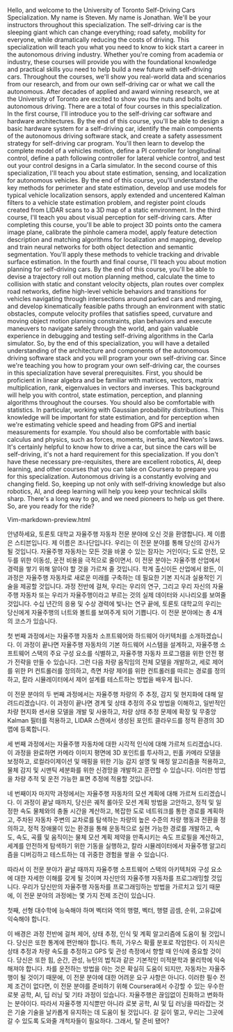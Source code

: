 Hello, and welcome to the University of Toronto Self-Driving Cars Specialization. My name is Steven. My name is Jonathan. We'll be your instructors throughout this specialization. The self-driving car is the sleeping giant which can change everything; road safety, mobility for everyone, while dramatically reducing the costs of driving. This specialization will teach you what you need to know to kick start a career in the autonomous driving industry. Whether you're coming from academia or industry, these courses will provide you with the foundational knowledge and practical skills you need to help build a new future with self-driving cars. Throughout the courses, we'll show you real-world data and scenarios from our research, and from our own self-driving car or what we call the autonomous. After decades of applied and award winning research, we at the University of Toronto are excited to show you the nuts and bolts of autonomous driving. There are a total of four courses in this specialization. In the first course, I'll introduce you to the self-driving car software and hardware architectures. By the end of this course, you'll be able to design a basic hardware system for a self-driving car, identify the main components of the autonomous driving software stack, and create a safety assessment strategy for self-driving car program. You'll then learn to develop the complete model of a vehicles motion, define a PI controller for longitudinal control, define a path following controller for lateral vehicle control, and test out your control designs in a Carla simulator. In the second course of this specialization, I'll teach you about state estimation, sensing, and localization for autonomous vehicles. By the end of this course, you'll understand the key methods for perimeter and state estimation, develop and use models for typical vehicle localization sensors, apply extended and uncentered Kalman filters to a vehicle state estimation problem, and register point clouds created from LIDAR scans to a 3D map of a static environment. In the third course, I'll teach you about visual perception for self-driving cars. After completing this course, you'll be able to project 3D points onto the camera image plane, calibrate the pinhole camera model, apply feature detection description and matching algorithms for localization and mapping, develop and train neural networks for both object detection and semantic segmentation. You'll apply these methods to vehicle tracking and drivable surface estimation. In the fourth and final course, I'll teach you about motion planning for self-driving cars. By the end of this course, you'll be able to devise a trajectory roll out motion planning method, calculate the time to collision with static and constant velocity objects, plan routes over complex road networks, define high-level vehicle behaviors and transitions for vehicles navigating through intersections around parked cars and merging, and develop kinematically feasible paths through an environment with static obstacles, compute velocity profiles that satisfies speed, curvature and moving object motion planning constraints, plan behaviors and execute maneuvers to navigate safely through the world, and gain valuable experience in debugging and testing self-driving algorithms in the Carla simulator. So, by the end of this specialization, you will have a detailed understanding of the architecture and components of the autonomous driving software stack and you will program your own self-driving car. Since we're teaching you how to program your own self-driving car, the courses in this specialization have several prerequisites. First, you should be proficient in linear algebra and be familiar with matrices, vectors, matrix multiplication, rank, eigenvalues in vectors and inverses. This background will help you with control, state estimation, perception, and planning algorithms throughout the courses. You should also be comfortable with statistics. In particular, working with Gaussian probability distributions. This knowledge will be important for state estimation, and for perception when we're estimating vehicle speed and heading from GPS and inertial measurements for example. You should also be comfortable with basic calculus and physics, such as forces, moments, inertia, and Newton's laws. It's certainly helpful to know how to drive a car, but since the cars will be self-driving, it's not a hard requirement for this specialization. If you don't have these necessary pre-requisites, there are excellent robotics, AI, deep learning, and other courses that you can take on Coursera to prepare you for this specialization. Autonomous driving is a constantly evolving and changing field. So, keeping up not only with self-driving knowledge but also robotics, AI, and deep learning will help you keep your technical skills sharp. There's a long way to go, and we need pioneers to help us get there. So, are you ready for the ride?


Vim-markdown-preview.html

안녕하세요, 토론토 대학교 자율주행 자동차 전문 분야에 오신 것을 환영합니다. 제 이름은 스티븐입니다. 제 이름은 조나단입니다. 우리는 이 전문 분야를 통해 당신의 강사가 될 것입니다. 자율주행 자동차는 모든 것을 바꿀 수 있는 잠자는 거인이다; 도로 안전, 모두를 위한 이동성, 운전 비용을 극적으로 줄이면서. 이 전문 분야는 자율주행 산업에서 경력을 쌓기 위해 알아야 할 것을 가르쳐 줄 것입니다. 학계 출신이든 산업에서 왔든, 이 과정은 자율주행 자동차로 새로운 미래를 구축하는 데 필요한 기본 지식과 실용적인 기술을 제공할 것입니다. 과정 전반에 걸쳐, 우리는 우리의 연구, 그리고 우리 자신의 자율주행 자동차 또는 우리가 자율주행이라고 부르는 것의 실제 데이터와 시나리오를 보여줄 것입니다. 수십 년간의 응용 및 수상 경력에 빛나는 연구 끝에, 토론토 대학교의 우리는 당신에게 자율주행의 너트와 볼트를 보여주게 되어 기쁩니다. 
이 전문 분야에는 총 4개의 코스가 있습니다. 

첫 번째 과정에서는 자율주행 자동차 소프트웨어와 하드웨어 아키텍처를 소개하겠습니다. 
이 과정이 끝나면 자율주행 자동차의 기본 하드웨어 시스템을 설계하고, 자율주행 소프트웨어 스택의 주요 구성 요소를 식별하고, 자율주행 자동차 프로그램을 위한 안전 평가 전략을 만들 수 있습니다. 
그런 다음 차량 움직임의 전체 모델을 개발하고, 세로 제어를 위한 PI 컨트롤러를 정의하고, 측면 차량 제어를 위한 컨트롤러를 따르는 경로를 정의하고, 칼라 시뮬레이터에서 제어 설계를 테스트하는 방법을 배우게 됩니다.

이 전문 분야의 두 번째 과정에서는 자율주행 차량의 주 추정, 감지 및 현지화에 대해 알려드리겠습니다. 
이 과정이 끝나면 경계 및 상태 추정의 주요 방법을 이해하고, 일반적인 차량 현지화 센서용 모델을 개발 및 사용하고, 차량 상태 추정 문제에 확장 및 무중앙 Kalman 필터를 적용하고, LIDAR 스캔에서 생성된 포인트 클라우드를 정적 환경의 3D 맵에 등록합니다. 

세 번째 과정에서는 자율주행 자동차에 대한 시각적 인식에 대해 가르쳐 드리겠습니다. 이 과정을 완료하면 카메라 이미지 평면에 3D 포인트를 투사하고, 핀홀 카메라 모델을 보정하고, 로컬라이제이션 및 매핑을 위한 기능 감지 설명 및 매칭 알고리즘을 적용하고, 물체 감지 및 시맨틱 세분화를 위한 신경망을 개발하고 훈련할 수 있습니다. 이러한 방법을 차량 추적 및 운전 가능한 표면 추정에 적용할 것입니다. 

네 번째이자 마지막 과정에서는 자율주행 자동차의 모션 계획에 대해 가르쳐 드리겠습니다. 
이 과정이 끝날 때까지, 당신은 궤적 롤아웃 모션 계획 방법을 고안하고, 정적 및 일정한 속도 물체와의 충돌 시간을 계산하고, 복잡한 도로 네트워크를 통한 경로를 계획하고, 주차된 자동차 주변의 교차로를 탐색하는 차량의 높은 수준의 차량 행동과 전환을 정의하고, 정적 장애물이 있는 환경을 통해 운동적으로 실현 가능한 경로를 개발하고, 속도, 속도, 곡률 및 움직이는 물체 모션 계획 제약을 만족시키는 속도 프로필을 계산하고, 세계를 안전하게 탐색하기 위한 기동을 실행하고, 칼라 시뮬레이터에서 자율주행 알고리즘을 디버깅하고 테스트하는 데 귀중한 경험을 쌓을 수 있습니다.

따라서 이 전문 분야가 끝날 때까지 자율주행 소프트웨어 스택의 아키텍처와 구성 요소에 대한 자세한 이해를 갖게 될 것이며 자신만의 자율주행 자동차를 프로그래밍할 것입니다. 
우리가 당신만의 자율주행 자동차를 프로그래밍하는 방법을 가르치고 있기 때문에, 이 전문 분야의 과정에는 몇 가지 전제 조건이 있습니다. 

첫째, 선형 대수학에 능숙해야 하며 벡터와 역의 행렬, 벡터, 행렬 곱셈, 순위, 고유값에 익숙해야 합니다. 

이 배경은 과정 전반에 걸쳐 제어, 상태 추정, 인식 및 계획 알고리즘에 도움이 될 것입니다. 
당신은 또한 통계에 편안해야 합니다. 특히, 가우스 확률 분포로 작업한다. 
이 지식은 상태 추정과 차량 속도를 추정하고 GPS 및 관성 측정에서 향할 때 인식에 중요할 것이다. 
당신은 또한 힘, 순간, 관성, 뉴턴의 법칙과 같은 기본적인 미적분학과 물리학에 익숙해져야 합니다. 
차를 운전하는 방법을 아는 것은 확실히 도움이 되지만, 자동차는 자율주행이 될 것이기 때문에, 이 전문 분야에 대한 어려운 요구 사항은 아니다. 
이러한 필수 전제 조건이 없다면, 이 전문 분야를 준비하기 위해 Coursera에서 수강할 수 있는 우수한 로봇 공학, AI, 딥 러닝 및 기타 과정이 있습니다. 
자율주행은 끊임없이 진화하고 변화하는 분야이다. 
따라서 자율주행 지식뿐만 아니라 로봇 공학, AI 및 딥 러닝을 따라잡는 것은 기술 기술을 날카롭게 유지하는 데 도움이 될 것입니다. 
갈 길이 멀고, 우리는 그곳에 갈 수 있도록 도와줄 개척자들이 필요하다. 그래서, 탈 준비 됐어?


